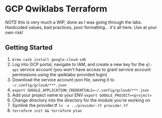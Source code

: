 # GCP Qwiklabs Terraform
_NOTE_ this is very much a WIP, done as I was going through the labs. Hardcoded values, bad practices, poor formatting... it's all here. Use at your own risk!

## Getting Started
1. `brew cask install google-cloud-sdk`
1. Log into GCP portal, navigate to IAM, and create a new key for the `ql-api` service account (you won't have access to grant service account permissions using the qwiklabs-provided login)
1. Download the service account json file, saving it to `~/.config/gcloud/***.json`
1. `export GOOGLE_APPLICATION_CREDENTIALS=~/.config/gcloud/***.json`
1. Add your project name to your ENV `export GOOGLE_PROJECT=<project>`
1. Change directory into the directory for the module you're working on
1. Symlink the provider.tf `ln -s ../provider.tf provider.tf`
1. ```terraform init && terraform plan```
